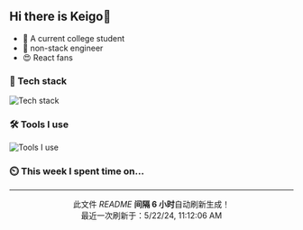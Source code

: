 
<!-- | <img align="center" src="https://github-readme-stats.vercel.app/api?username=SliverKeigo&show_icons=true&theme=vue&hide=contribs,prs&hide_border=true&count_private=true" alt="Anurag's github stats" /> | <img align="center" src="https://github-readme-stats.vercel.app/api/top-langs/?username=SliverKeigo&layout=compact&theme=vue&hide_border=true&hide=javascript,html,css&count_private=true" /> |
| ------------- | ------------- | -->


## Hi there is Keigo👋  

- 🧸 A current college student
- 👜 non-stack engineer
- 😍 React fans 

### 🔭 Tech stack

![Tech stack](https://skillicons.dev/icons?i=java,typescript,golang,vue,python)

### 🛠 Tools I use

![Tools I use](https://skillicons.dev/icons?i=vscode,idea,vercel,cloudflare,git,github,discord)

### ⏲️ This week I spent time on...

<!--START_SECTION:waka-->



<!--END_SECTION:waka-->


--------

<p align="center">此文件 <i>README</i> <b>间隔 6 小时</b>自动刷新生成！
</br>
最近一次刷新于：5/22/24, 11:12:06 AM
</p>
  
